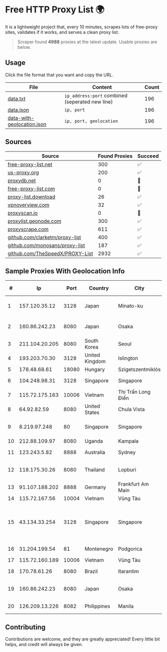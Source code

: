 
# Free HTTP Proxy List 🌍

It is a lightweight project that, every 10 minutes, scrapes lots of free-proxy sites, validates if it works, and serves a clean proxy list.


> Scraper found **4988** proxies at the latest update. Usable proxies are below.

## Usage

Click the file format that you want and copy the URL.


|File|Content|Count|
|----|-------|-----|
|[data.txt](https://raw.githubusercontent.com/themiralay/Proxy-List-World/master/data.txt)|`ip_address:port` combined (seperated new line)|196|
|[data.json](https://raw.githubusercontent.com/themiralay/Proxy-List-World/master/data.json)|`ip, port`|196|
|[data-with-geolocation.json](https://raw.githubusercontent.com/themiralay/Proxy-List-World/master/data-with-geolocation.json)|`ip, port, geolocation`|196|

## Sources

|Source|Found Proxies|Succeed|
|------|-------------|-------|
|[free-proxy-list.net](https://free-proxy-list.net)|300|✅|
|[us-proxy.org](https://www.us-proxy.org)|200|✅|
|[proxydb.net](http://proxydb.net)|0|🚫|
|[free-proxy-list.com](https://free-proxy-list.com/?page=&port=&type%5B%5D=http&type%5B%5D=https&up_time=0&search=Search)|0|🚫|
|[proxy-list.download](https://www.proxy-list.download/HTTP)|26|✅|
|[vpnoverview.com](https://vpnoverview.com/privacy/anonymous-browsing/free-proxy-servers)|32|✅|
|[proxyscan.io](https://www.proxyscan.io)|0|🚫|
|[proxylist.geonode.com](https://proxylist.geonode.com/api/proxy-list?limit=300&page=1&sort_by=lastChecked&sort_type=desc&protocols=http,https)|300|✅|
|[proxyscrape.com](https://api.proxyscrape.com/v2/?request=displayproxies&protocol=http&timeout=10000&country=all&ssl=all&anonymity=all)|611|✅|
|[github.com/clarketm/proxy-list](https://raw.githubusercontent.com/clarketm/proxy-list/master/proxy-list-raw.txt)|400|✅|
|[github.com/monosans/proxy-list](https://raw.githubusercontent.com/monosans/proxy-list/main/proxies/http.txt)|187|✅|
|[github.com/TheSpeedX/PROXY-List](https://raw.githubusercontent.com/TheSpeedX/PROXY-List/master/http.txt)|2932|✅|


## Sample Proxies With Geolocation Info

|#|Ip|Port|Country|City|Internet Service Provider|
|-|--|----|-------|----|-------------------------|
|1|157.120.35.12|3128|Japan|Minato-ku|NTT PC Communications, Inc.|
|2|160.86.242.23|8080|Japan|Osaka|Sony Network Communications Inc|
|3|211.104.20.205|8080|South Korea|Seoul|Korea Telecom|
|4|193.203.70.30|3128|United Kingdom|Islington|Sohonet Ripe|
|5|178.48.68.61|18080|Hungary|Szigetszentmiklós|UPC|
|6|104.248.98.31|3128|Singapore|Singapore|DigitalOcean, LLC|
|7|115.72.175.163|10006|Vietnam|Thị Trấn Long Điền|VIETELmetro|
|8|64.92.82.59|8080|United States|Chula Vista|Momentum Telecom, Inc.|
|9|8.219.97.248|80|Singapore|Singapore|Alibaba (US) Technology Co., Ltd.|
|10|212.88.109.97|8080|Uganda|Kampala|MTN Uganda|
|11|123.243.5.82|8888|Australia|Sydney|TPG Internet Pty Ltd|
|12|118.175.30.26|8080|Thailand|Lopburi|TOT Public Company Limited|
|13|91.107.188.202|8888|Germany|Frankfurt Am Main|Hetzner Online AG|
|14|115.72.167.56|10004|Vietnam|Vũng Tàu|VIETELmetro|
|15|43.134.33.254|3128|Singapore|Singapore|Shenzhen Tencent Computer Systems Company Limited|
|16|31.204.199.54|81|Montenegro|Podgorica|Crnogorski Telekom|
|17|115.72.160.189|10006|Vietnam|Vũng Tàu|VIETELmetro|
|18|170.78.61.26|8080|Brazil|Itarantim|Maiqvox Telecom|
|19|160.86.242.23|8080|Japan|Osaka|Sony Network Communications Inc|
|20|126.209.13.226|8082|Philippines|Manila|Infinivan Incorporated|



## Contributing

Contributions are welcome, and they are greatly appreciated! Every
little bit helps, and credit will always be given.

